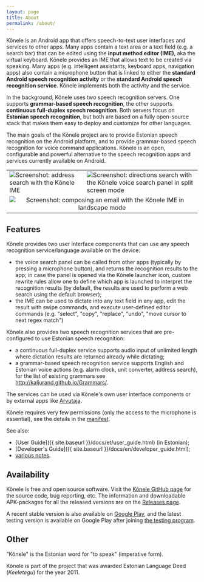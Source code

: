 ```yaml
---
layout: page
title: About
permalink: /about/
---
```


Kõnele is an Android app that offers speech-to-text user interfaces and services to other apps.
Many apps contain a text area or a text field (e.g. a search bar) that can be edited using
the __input method editor (IME)__, aka the virtual keyboard.
Kõnele provides an IME that allows text to be created via speaking.
Many apps (e.g. intelligent assistants, keyboard apps, navigation apps) also contain a microphone button that
is linked to either the __standard Android speech recognition activity__
or the __standard Android speech recognition service__.
Kõnele implements both the activity and the service.

In the background, Kõnele uses two speech recognition servers.
One supports __grammar-based speech recognition__,
the other supports __continuous full-duplex speech recognition__.
Both servers focus on __Estonian speech recognition__, but both
are based on a fully open-source stack that makes them easy to deploy and customize for other
languages.

The main goals of the Kõnele project are to provide Estonian speech recognition on the
Android platform, and to provide grammar-based speech recognition for voice command applications.
Kõnele is an open, configurable and powerful alternative to the speech recognition apps and services
currently available on Android.

<table>
<tr>
<td class="logo">
<img class="logo" title="Screenshot: address search with the Kõnele IME" src="{{ site.baseurl }}/images/en/screenshot_portrait_1_framed_20170702_resize20.png">
</td>
<td class="logo">
<img class="logo" title="Screenshot: directions search with the Kõnele voice search panel in split screen mode" src="{{ site.baseurl }}/images/en/screenshot_portrait_framed_20170702_resize20.png">
</td>
</tr>
<tr>
<td class="logo" colspan="2" align="center">
<img class="logo" title="Screenshot: composing an email with the Kõnele IME in landscape mode" src="{{ site.baseurl }}/images/en/screenshot_landscape_framed_20170702_resize20.png">
</td>
</tr>
</table>

## Features

Kõnele provides two user interface components that can use any speech recognition service/language available on the device:

  - the voice search panel can be called from other apps (typically by pressing a microphone button), and returns the recognition results to the app; in case the panel is opened via the Kõnele launcher icon, custom rewrite rules allow one to define which app is launched to interpret the recognition results (by default, the results are used to perform a web search using the default browser);
  - the IME can be used to dictate into any text field in any app, edit the result with swipe commands, and execute user-defined editor commands (e.g. "select", "copy", "replace", "undo", "move cursor to next regex match")

Kõnele also provides two speech recognition services that are pre-configured to use Estonian speech recognition:

  - a continuous full-duplex service supports audio input of unlimited length where dictation results are returned already while dictating;
  - a grammar-based speech recognition service supports English and Estonian voice actions (e.g. alarm clock, unit converter, address search), for the list of existing grammars see <http://kaljurand.github.io/Grammars/>.

The services can be used via Kõnele's own user interface components or by external apps like [Arvutaja](http://kaljurand.github.io/Arvutaja/).

Kõnele requires very few permissions (only the access to the microphone is essential), see the details in the [manifest](https://github.com/Kaljurand/K6nele/blob/master/app/src/main/AndroidManifest.xml).

See also:

- [User Guide]({{ site.baseurl }}/docs/et/user_guide.html) (in Estonian);
- [Developer's Guide]({{ site.baseurl }}/docs/en/developer_guide.html);
- [various notes](https://github.com/Kaljurand/K6nele/tree/master/docs).

## Availability

Kõnele is free and open source software.
Visit the [Kõnele GitHub page][k6nele-github] for the source code, bug reporting, etc.
The information and downloadable APK-packages for all the released versions are on the [Releases page][k6nele-releases].

A recent stable version is also available on [Google Play][k6nele-play], and
the latest testing version is available on Google Play after joining
[the testing program][k6nele-beta-link].

## Other

"Kõnele" is the Estonian word for "to speak" (imperative form).

Kõnele is part of the project that was awarded Estonian Language Deed (_Keeletegu_)
for the year 2011.


[k6nele-play]:          http://play.google.com/store/apps/details?id=ee.ioc.phon.android.speak
[k6nele-beta-link]:     https://play.google.com/apps/testing/ee.ioc.phon.android.speak
[k6nele-github]:        http://github.com/Kaljurand/K6nele
[k6nele-releases]:      http://github.com/Kaljurand/K6nele/releases
